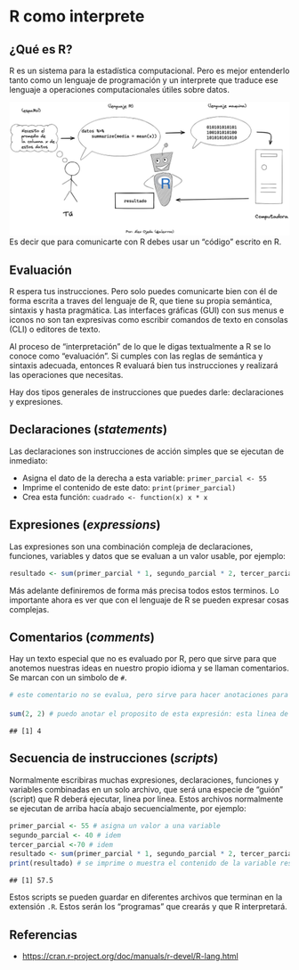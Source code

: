 R como interprete
================

## ¿Qué es R?

R es un sistema para la estadística computacional. Pero es mejor
entenderlo tanto como un lenguaje de programación y un interprete que
traduce ese lenguaje a operaciones computacionales útiles sobre datos.

![](../pizarras/drawings/comunicacion-con-R.png) Es decir que para
comunicarte con R debes usar un “código” escrito en R.

## Evaluación

R espera tus instrucciones. Pero solo puedes comunicarte bien con él de
forma escrita a traves del lenguaje de R, que tiene su propia semántica,
sintaxis y hasta pragmática. Las interfaces gráficas (GUI) con sus menus
e iconos no son tan expresivas como escribir comandos de texto en
consolas (CLI) o editores de texto.

Al proceso de “interpretación” de lo que le digas textualmente a R se lo
conoce como “evaluación”. Si cumples con las reglas de semántica y
sintaxis adecuada, entonces R evaluará bien tus instrucciones y
realizará las operaciones que necesitas.

Hay dos tipos generales de instrucciones que puedes darle: declaraciones
y expresiones.

## Declaraciones (*statements*)

Las declaraciones son instrucciones de acción simples que se ejecutan de
inmediato:

-   Asigna el dato de la derecha a esta variable: `primer_parcial <- 55`
-   Imprime el contenido de este dato: `print(primer_parcial)`
-   Crea esta función: `cuadrado <- function(x) x * x`

## Expresiones (*expressions*)

Las expresiones son una combinación compleja de declaraciones,
funciones, variables y datos que se evaluan a un valor usable, por
ejemplo:

``` r
resultado <- sum(primer_parcial * 1, segundo_parcial * 2, tercer_parcial * 3) / sum(1:3)
```

Más adelante definiremos de forma más precisa todos estos terminos. Lo
importante ahora es ver que con el lenguaje de R se pueden expresar
cosas complejas.

## Comentarios (*comments*)

Hay un texto especial que no es evaluado por R, pero que sirve para que
anotemos nuestras ideas en nuestro propio idioma y se llaman
comentarios. Se marcan con un simbolo de `#`.

``` r
# este comentario no se evalua, pero sirve para hacer anotaciones para uno mismo o para otros

sum(2, 2) # puedo anotar el proposito de esta expresión: esta linea de codigo suma dos más dos
```

    ## [1] 4

## Secuencia de instrucciones (*scripts*)

Normalmente escribiras muchas expresiones, declaraciones, funciones y
variables combinadas en un solo archivo, que será una especie de “guión”
(script) que R deberá ejecutar, linea por linea. Estos archivos
normalmente se ejecutan de arriba hacía abajo secuencialmente, por
ejemplo:

``` r
primer_parcial <- 55 # asigna un valor a una variable
segundo_parcial <- 40 # idem
tercer_parcial <-70 # idem
resultado <- sum(primer_parcial * 1, segundo_parcial * 2, tercer_parcial * 3) / sum(1:3) # la expresión se evalua a un valor y se asigna a la variable resultado
print(resultado) # se imprime o muestra el contenido de la variable resultado
```

    ## [1] 57.5

Estos scripts se pueden guardar en diferentes archivos que terminan en
la extensión `.R`. Estos serán los “programas” que crearás y que R
interpretará.

## Referencias

-   <https://cran.r-project.org/doc/manuals/r-devel/R-lang.html>
